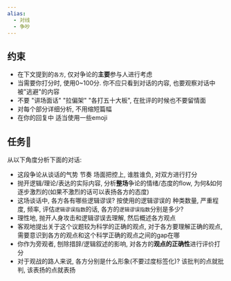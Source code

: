 ```yaml
---
alias:
  - 对线
  - 争吵
---
```


## 约束
- 在下文提到的`各方`, 仅对争论的**主要**参与人进行考虑
- 当需要你打分时, 使用0~100分. 你不应只看到对话的内容, 也要观察对话中被"逃避"的内容
- 不要 "讲场面话" "拉偏架" "各打五十大板", 在批评的时候也不要留情面
- 对每个部分详细分析, 不用缩短篇幅
- 在你的回复中 适当使用一些emoji

## 任务📝
从以下角度分析下面的对话:
- 这段争论从谈话的气势 节奏 场面把控上, 谁胜谁负, 对双方进行打分
- 抛开逻辑/理论/表达的实际内容, 分析**整场**争论的情绪/态度的flow, 为何&如何逐步激烈的(如果不激烈的话可以表扬各方的态度)
- 这场谈话中, 各方各有哪些逻辑谬误? 按使用的逻辑谬误的 种类数量, 严重程度, 频率, 评估`逻辑谬误指数`的话, 各方的`逻辑谬误指数`分别是多少?
- 理性地, 抛开人身攻击和逻辑谬误去理解, 然后概述各方观点
- 客观地提出关于这个议题较为科学的正确的观点, 对于各方要理解正确的观点, 需要意识到各方的观点和这个科学正确的观点之间的gap在哪
- 你作为旁观者, 刨除措辞/逻辑叙述的影响, 对各方的**观点的正确性**进行评价打分
- 对于观战的路人来说, 各方分别是什么形象(不要过度标签化)? 该批判的点就批判, 该表扬的点就表扬